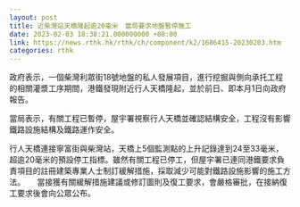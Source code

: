 ```yaml
---
layout: post
title: 近柴灣站天橋隆起逾20毫米　當局要求地盤暫停施工
date: 2023-02-03 18:38:21.000000000 +08:00
link: https://news.rthk.hk/rthk/ch/component/k2/1686415-20230203.htm
categories: rthk
---
```


政府表示，一個柴灣利眾街18號地盤的私人發展項目，進行挖掘與側向承托工程的相關灌漿工序期間，港鐵發現附近行人天橋隆起，並於前日、即本月1日向政府報告。

當局表示，有關工程已暫停，屋宇署視察行人天橋並確認結構安全，工程沒有影響鐵路設施結構及鐵路運作安全。

行人天橋連接寧富街與柴灣站，天橋上5個監測點的上升記錄達到24至33毫米，超逾20毫米的預設停工指標。雖然有關工程已停工，但屋宇署已連同港鐵要求負責項目的註冊建築專業人士制訂緩解措施，採取減少可能對鐵路設施影響的施工方法。
　
當接獲有關緩解措施建議或修訂圖則及復工要求，會嚴格審批，在接納復工要求後會向公眾公布。
